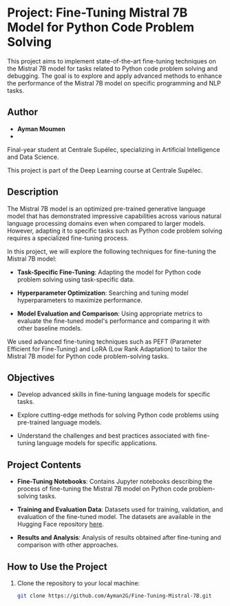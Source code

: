# Project: Fine-Tuning Mistral 7B Model for Python Code Problem Solving

This project aims to implement state-of-the-art fine-tuning techniques on the Mistral 7B model for tasks related to Python code problem solving and debugging. The goal is to explore and apply advanced methods to enhance the performance of the Mistral 7B model on specific programming and NLP tasks.

## Author
- **Ayman Moumen**
- 
Final-year student at Centrale Supélec, specializing in Artificial Intelligence and Data Science.

This project is part of the Deep Learning course at Centrale Supélec.


## Description

The Mistral 7B model is an optimized pre-trained generative language model that has demonstrated impressive capabilities across various natural language processing domains even when compared to larger models. However, adapting it to specific tasks such as Python code problem solving requires a specialized fine-tuning process.

In this project, we will explore the following techniques for fine-tuning the Mistral 7B model:

- **Task-Specific Fine-Tuning**: Adapting the model for Python code problem solving using task-specific data.
  
- **Hyperparameter Optimization**: Searching and tuning model hyperparameters to maximize performance.

- **Model Evaluation and Comparison**: Using appropriate metrics to evaluate the fine-tuned model's performance and comparing it with other baseline models.

We used advanced fine-tuning techniques such as PEFT (Parameter Efficient for Fine-Tuning) and LoRA (Low Rank Adaptation) to tailor the Mistral 7B model for Python code problem-solving tasks.

## Objectives

- Develop advanced skills in fine-tuning language models for specific tasks.
  
- Explore cutting-edge methods for solving Python code problems using pre-trained language models.

- Understand the challenges and best practices associated with fine-tuning language models for specific applications.

## Project Contents

- **Fine-Tuning Notebooks**: Contains Jupyter notebooks describing the process of fine-tuning the Mistral 7B model on Python code problem-solving tasks.

- **Training and Evaluation Data**: Datasets used for training, validation, and evaluation of the fine-tuned model. The datasets are available in the Hugging Face repository [here](https://huggingface.co/datasets/ayman56/stackoverflow_qa_python_Preprocessed).

- **Results and Analysis**: Analysis of results obtained after fine-tuning and comparison with other approaches.

## How to Use the Project

1. Clone the repository to your local machine:
   ```bash
   git clone https://github.com/Ayman2G/Fine-Tuning-Mistral-7B.git
